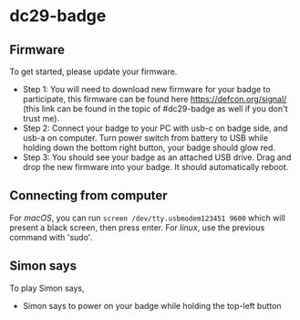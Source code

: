 # dc29-badge

## Firmware
To get started, please update your firmware.

* Step 1: You will need to download new firmware for your badge to participate, this firmware can be found here https://defcon.org/signal/ (this link can be found in the topic of #dc29-badge as well if you don't trust me).
* Step 2: Connect your badge to your PC with usb-c on badge side, and usb-a on computer. Turn power switch from battery to USB while holding down the bottom right button, your badge should glow red.
* Step 3: You should see your badge as an attached USB drive. Drag and drop the new firmware into your badge. It should automatically reboot.

## Connecting from computer

For *macOS*, you can run `screen /dev/tty.usbmodem123451 9600` which will present a black screen, then press enter. For *linux*, use the previous command with 'sudo'. 

## Simon says

To play Simon says, 

* Simon says to power on your badge while holding the top-left button
